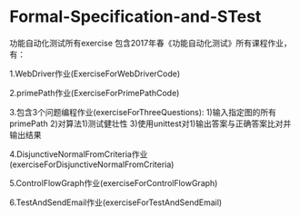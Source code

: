 # Formal-Specification-and-STest
功能自动化测试所有exercise
包含2017年春《功能自动化测试》所有课程作业，有：

  1.WebDriver作业(ExerciseForWebDriverCode)
  
  2.primePath作业(ExerciseForPrimePathCode)
  
  3.包含3个问题编程作业(exerciseForThreeQuestions):
    1)输入指定图的所有primePath
    2)对算法1)测试健壮性
    3)使用unittest对1)输出答案与正确答案比对并输出结果
    
  4.DisjunctiveNormalFromCriteria作业(exerciseForDisjunctiveNormalFromCriteria)
  
  5.ControlFlowGraph作业(exerciseForControlFlowGraph)
  
  6.TestAndSendEmail作业(exerciseForTestAndSendEmail)
   
